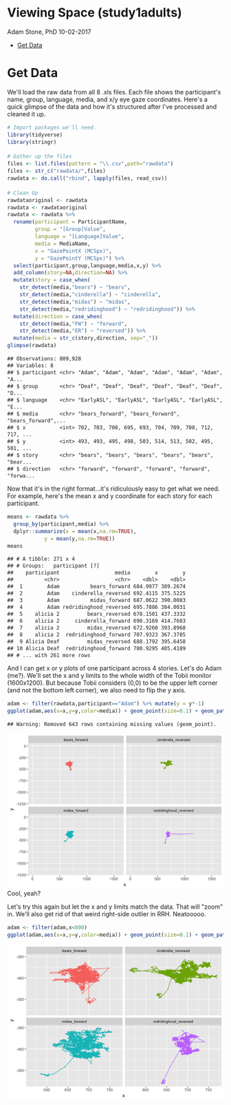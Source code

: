 Viewing Space (study1adults)
================
Adam Stone, PhD
10-02-2017

-   [Get Data](#get-data)

Get Data
========

We'll load the raw data from all 8 .xls files. Each file shows the participant's name, group, language, media, and x/y eye gaze coordinates. Here's a quick glimpse of the data and how it's structured after I've processed and cleaned it up.

``` r
# Import packages we'll need.
library(tidyverse)
library(stringr)

# Gather up the files
files <- list.files(pattern = "\\.csv",path="rawdata")
files <- str_c("rawdata/",files)
rawdata <- do.call("rbind", lapply(files, read_csv))

# Clean Up
rawdataoriginal <- rawdata
rawdata <- rawdataoriginal
rawdata <- rawdata %>%
  rename(participant = ParticipantName,
         group = "[Group]Value",
         language = "[Language]Value",
         media = MediaName,
         x = "GazePointX (MCSpx)",
         y = "GazePointY (MCSpx)") %>%
  select(participant,group,language,media,x,y) %>%
  add_column(story=NA,direction=NA) %>%
  mutate(story = case_when(
    str_detect(media,"bears") ~ "bears",
    str_detect(media,"cinderella") ~ "cinderella",   
    str_detect(media,"midas") ~ "midas",
    str_detect(media,"redridinghood") ~ "redridinghood")) %>%
  mutate(direction = case_when(
    str_detect(media,"FW") ~ "forward",
    str_detect(media,"ER") ~ "reversed")) %>%
  mutate(media = str_c(story,direction, sep="_"))
glimpse(rawdata)
```

    ## Observations: 809,928
    ## Variables: 8
    ## $ participant <chr> "Adam", "Adam", "Adam", "Adam", "Adam", "Adam", "A...
    ## $ group       <chr> "Deaf", "Deaf", "Deaf", "Deaf", "Deaf", "Deaf", "D...
    ## $ language    <chr> "EarlyASL", "EarlyASL", "EarlyASL", "EarlyASL", "E...
    ## $ media       <chr> "bears_forward", "bears_forward", "bears_forward",...
    ## $ x           <int> 702, 703, 700, 695, 693, 704, 709, 708, 712, 717, ...
    ## $ y           <int> 493, 493, 495, 498, 503, 514, 513, 502, 495, 501, ...
    ## $ story       <chr> "bears", "bears", "bears", "bears", "bears", "bear...
    ## $ direction   <chr> "forward", "forward", "forward", "forward", "forwa...

Now that it's in the right format...it's ridiculously easy to get what we need. For example, here's the mean x and y coordinate for each story for each participant.

``` r
means <- rawdata %>%
  group_by(participant,media) %>%
  dplyr::summarize(x = mean(x,na.rm=TRUE),
            y = mean(y,na.rm=TRUE))
means
```

    ## # A tibble: 271 x 4
    ## # Groups:   participant [?]
    ##    participant                  media        x        y
    ##          <chr>                  <chr>    <dbl>    <dbl>
    ##  1        Adam          bears_forward 684.9977 389.2674
    ##  2        Adam    cinderella_reversed 692.4115 375.5225
    ##  3        Adam          midas_forward 687.0622 390.0083
    ##  4        Adam redridinghood_reversed 695.7886 384.0031
    ##  5    alicia 2         bears_reversed 678.1501 437.3332
    ##  6    alicia 2     cinderella_forward 690.3169 414.7603
    ##  7    alicia 2         midas_reversed 672.9260 393.8968
    ##  8    alicia 2  redridinghood_forward 707.9323 367.3785
    ##  9 Alicia Deaf         midas_reversed 688.1792 395.6458
    ## 10 Alicia Deaf  redridinghood_forward 700.9295 405.4189
    ## # ... with 261 more rows

And I can get x or y plots of one participant across 4 stories. Let's do Adam (me?). We'll set the x and y limits to the whole width of the Tobii monitor (1600x1200). But because Tobii considers (0,0) to be the upper left corner (and not the bottom left corner), we also need to flip the y axis.

``` r
adam <- filter(rawdata,participant=="Adam") %>% mutate(y = y*-1)
ggplot(adam,aes(x=x,y=y,color=media)) + geom_point(size=0.1) + geom_path() + facet_wrap("media",ncol=2,nrow=2) + guides(color="none") + scale_x_continuous(limit=c(0,1600)) + scale_y_continuous(limit=c(-1200,0))
```

    ## Warning: Removed 643 rows containing missing values (geom_point).

![](05viewingspace_files/figure-markdown_github-ascii_identifiers/unnamed-chunk-3-1.png) Cool, yeah?

Let's try this again but let the x and y limits match the data. That will "zoom" in. We'll also get rid of that weird right-side outlier in RRH. Neatooooo.

``` r
adam <- filter(adam,x<800)
ggplot(adam,aes(x=x,y=y,color=media)) + geom_point(size=0.1) + geom_path() + facet_wrap("media",ncol=2,nrow=2) + guides(color="none") 
```

![](05viewingspace_files/figure-markdown_github-ascii_identifiers/unnamed-chunk-4-1.png)
